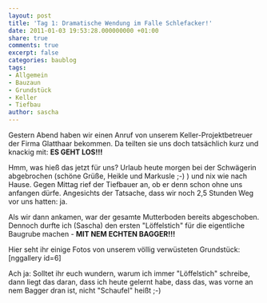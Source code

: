 ```yaml
---
layout: post
title: 'Tag 1: Dramatische Wendung im Falle Schlefacker!'
date: 2011-01-03 19:53:28.000000000 +01:00
share: true
comments: true
excerpt: false
categories: baublog
tags:
- Allgemein
- Bauzaun
- Grundstück
- Keller
- Tiefbau
author: sascha
---
```


Gestern Abend haben wir einen Anruf von unserem Keller-Projektbetreuer der Firma Glatthaar bekommen. Da teilten sie uns doch tatsächlich kurz und knackig mit: __ES GEHT LOS!!!__  

Hmm, was hieß das jetzt für uns? Urlaub heute morgen bei der Schwägerin abgebrochen (schöne Grüße, Heikle und Markusle ;-) ) und nix wie nach Hause. Gegen Mittag rief der Tiefbauer an, ob er denn schon ohne uns anfangen dürfe. Angesichts der Tatsache, dass wir noch 2,5 Stunden Weg vor uns hatten: ja.  

Als wir dann ankamen, war der gesamte Mutterboden bereits abgeschoben. Dennoch durfte ich (Sascha) den ersten "Löffelstich" für die eigentliche Baugrube machen - __MIT NEM ECHTEN BAGGER!!!__  

Hier seht ihr einige Fotos von unserem völlig verwüsteten Grundstück:[nggallery id=6]  

Ach ja: Solltet ihr euch wundern, warum ich immer "Löffelstich" schreibe, dann liegt das daran, dass ich heute gelernt habe, dass das, was vorne an nem Bagger dran ist, nicht "Schaufel" heißt ;-)  

